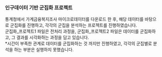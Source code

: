 ### 인구데이터 기반 군집화 프로젝트
통계청에서 가계금융복지조사 마이크로데이터를 다운로드 한 후, 해당 데이터를 바탕으로 군집화를 진행하고,
각각의 군집을 분석하는 프로젝트를 진행하였습니다.  
군집화_프로젝트1 파일은 전처리 과정을, 군집화_프로젝트2 파일은 데이터를 군집화하고, 그 결과를 시각화하는 과정을 담고 있습니다.  
*시간이 부족한 관계로 데이터를 군집화하는 것 까지만 진행하였고, 각각의 군집별로 분석을 하는 부분은 실행하지 못했습니다.
